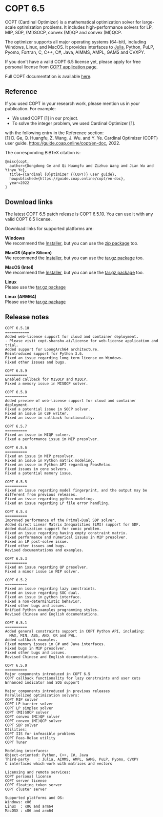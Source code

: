 # COPT 6.5

COPT (Cardinal Optimizer) is a mathematical optimization solver for large-scale optimization problems.
It includes high-performance solvers for LP, MIP, SDP, (MI)SOCP, convex (MI)QP and convex (MI)QCP.

The optimizer supports all major operating systems (64-bit), including Windows, Linux, and MacOS.
It provides interfaces to [Julia](https://github.com/COPT-Public/COPT.jl), Python, PuLP, Pyomo, Fortran, C, C++, C#, Java, AIMMS, AMPL, GAMS and CVXPY.

If you don't have a valid COPT 6.5 license yet,
please apply for free personal license from [COPT application page](https://www.shanshu.ai/copt).

Full COPT documentation is available [here](https://guide.coap.online/copt/en-doc/index.html).

## Reference
If you used COPT in your research work, please mention us in your publication. For example:
  - We used COPT [1] in our project.
  - To solve the integer problem, we used Cardinal Optimizer [1].

with the following entry in the Reference section:<br>
[1] D. Ge, Q. Huangfu, Z. Wang, J. Wu. and Y. Ye. Cardinal Optimizer (COPT) user guide. https://guide.coap.online/copt/en-doc, 2022.

The corresponding BiBTeX citation is:
```
@misc{copt,
  author={Dongdong Ge and Qi Huangfu and Zizhuo Wang and Jian Wu and Yinyu Ye},
  title={Cardinal {O}ptimizer {(COPT)} user guide},
  howpublished={https://guide.coap.online/copt/en-doc},
  year=2022
}
```
## Download links

The latest COPT 6.5 patch release is COPT 6.5.10.
You can use it with any valid COPT 6.5 license.

Download links for supported platforms are:

**Windows**<br>
  We recommend
  the [Installer](https://pub.shanshu.ai/download/copt/6.5.10/win64/CardinalOptimizer-6.5.10-win64-installer.zip),
  but you can use the [zip package](https://pub.shanshu.ai/download/copt/6.5.10/win64/CardinalOptimizer-6.5.10-win64.zip) too.

**MacOS (Apple Silicon)**<br>
  We recommend
  the [Installer](https://pub.shanshu.ai/download/copt/6.5.10/aarch64/CardinalOptimizer-6.5.10-aarch64_mac.dmg),
  but you can use the [tar.gz package](https://pub.shanshu.ai/download/copt/6.5.10/aarch64/CardinalOptimizer-6.5.10-aarch64_mac.tar.gz) too.
  
**MacOS (Intel)**<br>
  We recommend
  the [Installer](https://pub.shanshu.ai/download/copt/6.5.10/osx64/CardinalOptimizer-6.5.10-osx64.dmg),
  but you can use the [tar.gz package](https://pub.shanshu.ai/download/copt/6.5.10/osx64/CardinalOptimizer-6.5.10-osx64.tar.gz) too.

**Linux**<br>
  Please use the [tar.gz package](https://pub.shanshu.ai/download/copt/6.5.10/linux64/CardinalOptimizer-6.5.10-lnx64.tar.gz)

**Linux (ARM64)**<br>
  Please use the [tar.gz package](https://pub.shanshu.ai/download/copt/6.5.10/aarch64/CardinalOptimizer-6.5.10-aarch64_lnx.tar.gz)

## Release notes

```
COPT 6.5.10
===========
Added web-license support for cloud and container deployment.
- Please visit copt.shanshu.ai/license for web-license application and trial.
Added support for LoongArch64 architecture.
Reintroduced support for Python 3.6.
Fixed an issue regarding long term license on Windows.
Fixed other issues and bugs.

COPT 6.5.9
==========
Enabled callback for MISOCP and MIQCP.
Fixed a memory issue in MISOCP solver.

COPT 6.5.8
==========
Added preview of web-license support for cloud and container deployment.
Fixed a potential issue in SOCP solver.
Fixed an issue in CBF writer.
Fixed an issue in callback functionality.

COPT 6.5.7
==========
Fixed an issue in MIQP solver.
Fixed a performance issue in MIP presolver.

COPT 6.5.6
==========
Fixed an issue in MIP presolver.
Fixed an issue in Python matrix modeling.
Fixed an issue in Python API regarding FeasRelax.
Fixed issues in cone solvers.
Fixed a potential memory issue.

COPT 6.5.5
==========
Fixed an issue regarding model fingerprint, and the output may be different from previous releases.
Fixed an issue regarding python modeling.
Fixed an issue regarding LP file error handling.

COPT 6.5.4
==========
Improved performance of the Primal-Dual SDP solver.
Added direct Linear Matrix Inequalities (LMI) support for SDP.
Added dualization support for conic problem.
Fixed an issue regarding having empty constraint matrix.
Fixed performance and numerical issues in MIP presolver.
Fixed an LP post-solve issue.
Fixed other issues and bugs.
Revised documentations and examples.

COPT 6.5.3
==========
Fixed an issue regarding QP presolver.
Fixed a minor issue in MIP solver.

COPT 6.5.2
==========
Fixed an issue regarding lazy constraints.
Fixed an issue regarding SOC dual.
Fixed an issue in python interface.
Fixed a non-deterministic behavior.
Fixed other bugs and issues.
Unified Python examples programming styles.
Revised Chinese and English documentations.

COPT 6.5.1
==========
Added general constraints support in COPT Python API, including:
  MAX, MIN, ABS, AND, OR and PWL.
Added callback examples.
Fixed memory issues in C# and Java interfaces.
Fixed bugs in MIP presolver.
Fixed other bugs and issues.
Revised Chinese and English documentations.

COPT 6.5.0
==========
Major components introduced in COPT 6.5
COPT callback functionality for lazy constraints and user cuts
Enhanced indicator and SOS support

Major components introduced in previous releases
Parallelized optimization solvers:
COPT MIP solver
COPT LP barrier solver
COPT LP simplex solver
COPT (MI)SOCP solver
COPT convex (MI)QP solver
COPT convex (MI)QCP solver
COPT SDP solver
Utilities:
COPT IIS for infeasible problems
COPT Feas-Relax utility
COPT Tuner

Modeling interfaces:
Object-oriented: Python, C++, C#, Java
Third-party    : Julia, AIMMS, AMPL, GAMS, PuLP, Pyomo, CVXPY
C interfaces which work with matrices and vectors

Licensing and remote services:
COPT personal license
COPT server license
COPT floating token server
COPT cluster server

Supported platforms and OS:
Windows: x86
Linux  : x86 and arm64
MacOSX : x86 and arm64
```
